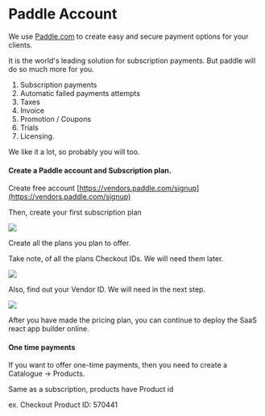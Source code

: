 # Paddle Account

We use [Paddle.com](https://paddle.com/) to create easy and secure payment options for your clients. 

It is the world's leading solution for subscription payments. But paddle will do so much more for you. 

1. Subscription payments
2. Automatic failed payments attempts
3. Taxes
4. Invoice
5.  Promotion / Coupons
6. Trials
7. Licensing. 

We like it a lot, so probably you will too. 

#### Create a Paddle account and Subscription plan.

Create free account [https://vendors.paddle.com/signup](https://vendors.paddle.com/signup)

Then, create your first subscription plan

![](https://support-hub--assets.s3.eu-west-2.amazonaws.com/assets/74/images/25HTaJRBFblCNNdMhkn24XKMRKwsBZ5iJ7tdnN0g.png)

Create all the plans you plan to offer. 

Take note, of all the plans Checkout IDs. We will need them later.

![](https://support-hub--assets.s3.eu-west-2.amazonaws.com/assets/74/images/ROrCMleve2ywiuiflvjt43Y5sQCnELkz9U1UzQ03.png)

Also, find out your Vendor ID. We will need in the next step. 

![](https://support-hub--assets.s3.eu-west-2.amazonaws.com/assets/74/images/zFu8l2et4PWuqcd758Q3ujC3O2yiQg5BJI7wkSba.png)

After you have made the pricing plan, you can continue to deploy the SaaS react app builder online. 

#### One time payments

If you want to offer one-time payments, then you need to create a Catalogue -&gt; Products.

Same as a subscription, products have Product id

ex. Checkout Product ID: 570441  



